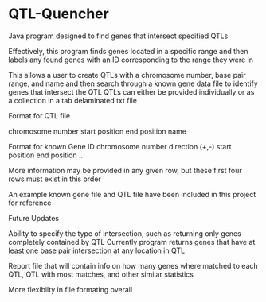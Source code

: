 # QTL-Quencher
Java program designed to find genes that intersect specified QTLs  

Effectively, this program finds genes located in a specific range and then labels any 
found genes with an ID corresponding to the range they were in

This allows a user to create QTLs with a chromosome number, base pair range, and name and 
then search through a known gene data file to identify genes that intersect the QTL
QTLs can either be provided individually or as a collection in a tab delaminated txt file

Format for QTL file

chromosome number start position end position  name

Format for known 
Gene ID chromosome number direction (+,-)  start position  end position  ...

More information may be provided in any given row, but these first four rows must exist in this order

An example known gene file and QTL file have been included in this project for reference

Future Updates

  Ability to specify the type of intersection, such as returning only genes completely contained by QTL
  Currently program returns genes that have at least one base pair intersection at any location in QTL
  
  Report file that will contain info on how many genes where matched to each QTL, QTL with most matches, and other 
  similar statistics
  
  More flexibilty in file formating overall
